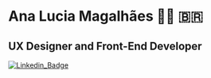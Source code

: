 # Ana Lucia Magalhães 👩‍💻 🇧🇷
## UX Designer and Front-End Developer
[![Linkedin_Badge](https://img.shields.io/badge/-LinkedIn-blue?style=flat-square&logo=Linkedin&logoColor=white&link=https://www.linkedin.com/in/ana-lucia-magalhaes/)](https://www.linkedin.com/in/ana-lucia-magalhaes/)
<!--
**analucia-bk/analucia-bk** is a ✨ _special_ ✨ repository because its `README.md` (this file) appears on your GitHub profile.

[![Design]https://aleen42.github.io/badges/src/photoshop.svg)(https://aleen42.github.io/badges/src/premiere.svg)]
[![Front-end (https://aleen42.github.io/badges/src/angular.svg)https://aleen42.github.io/badges/src/react.svg]

